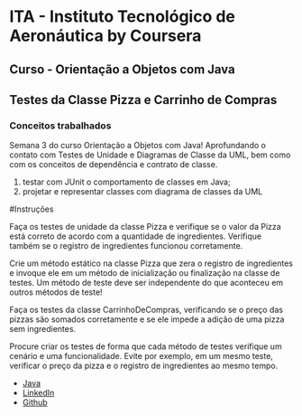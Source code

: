 # ITA - Instituto Tecnológico de Aeronáutica by Coursera

## Curso - Orientação a Objetos com Java

## Testes da Classe Pizza e Carrinho de Compras

### Conceitos trabalhados

Semana 3 do curso Orientação a Objetos com Java! Aprofundando o contato com Testes de Unidade e Diagramas de Classe da UML, bem como com os conceitos de dependência e contrato de classe. 

1) testar com JUnit o comportamento de classes em Java; 
2) projetar e representar classes com diagrama de classes da UML

#Instruções

Faça os testes de unidade da classe Pizza e verifique se o valor da Pizza está correto de acordo com a quantidade de ingredientes. Verifique também se o registro de ingredientes funcionou corretamente. 

Crie um método estático na classe Pizza que zera o registro de ingredientes e invoque ele em um método de inicialização ou finalização na classe de testes. Um método de teste deve ser independente do que aconteceu em outros métodos de teste!

Faça os testes da classe CarrinhoDeCompras, verificando se o preço das pizzas são somados corretamente e se ele impede a adição de uma pizza sem ingredientes.

Procure criar os testes de forma que cada método de testes verifique um cenário e uma funcionalidade. Evite por exemplo, em um mesmo teste, verificar o preço da pizza e o registro de ingredientes ao mesmo tempo.

* [Java](https://docs.oracle.com/javase/tutorial/java/concepts/index.html)
* [LinkedIn](https://www.linkedin.com/in/mads1974/)
* [Github](https://github.com/MADS1974)
  
